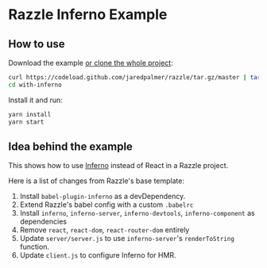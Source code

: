 # Razzle Inferno Example

## How to use

Download the example [or clone the whole project](https://github.com/jaredpalmer/razzle.git):

```bash
curl https://codeload.github.com/jaredpalmer/razzle/tar.gz/master | tar -xz --strip=2 razzle-master/examples/with-inferno
cd with-inferno
```

Install it and run:

```bash
yarn install
yarn start
```

## Idea behind the example

This shows how to use [Inferno](https://github.com/infernojs) instead of React in a Razzle project.

Here is a list of changes from Razzle's base template:

1. Install `babel-plugin-inferno` as a devDependency.
2. Extend Razzle's babel config with a custom `.babelrc`
3. Install `inferno`, `inferno-server`, `inferno-devtools`, `inferno-component` as dependencies
4. Remove `react`, `react-dom`, `react-router-dom` entirely
5. Update `server/server.js` to use `inferno-server`'s `renderToString` function.
6. Update `client.js` to configure Inferno for HMR.
